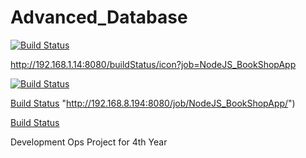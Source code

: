 # Advanced_Database

[![Build Status](http://192.168.1.14:8080/buildStatus/icon?job=NodeJS_BookShopApp)](http://192.168.1.14:8080/job/NodeJS_BookShopApp/)

http://192.168.1.14:8080/buildStatus/icon?job=NodeJS_BookShopApp


[![Build Status](http://192.168.1.14:8080/job/NodeJS_BookShopApp/badge/icon?style=plastic&subject=Custom%20Subject&status=Any%20State&color=darkturquoise)](http://192.168.1.14:8080/job/NodeJS_BookShopApp/)

[Build Status](http://192.168.8.194:8080/job/NodeJS_BookShopApp/badge/icon) "http://192.168.8.194:8080/job/NodeJS_BookShopApp/")


[Build Status](http://192.168.8.194:8080/buildStatus/icon?job=NodeJS_BookShopApp "http://192.168.8.194:8080/job/NodeJS_BookShopApp/")

Development Ops Project for 4th Year
